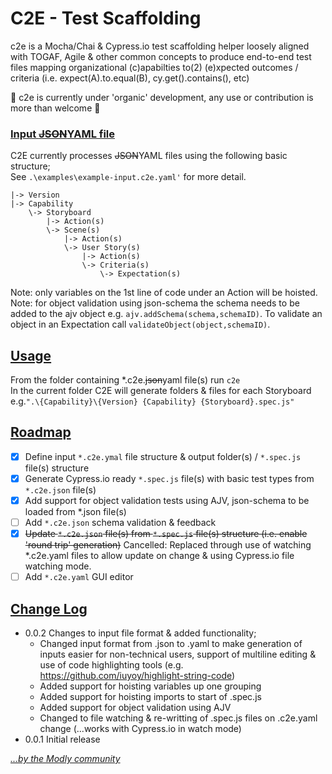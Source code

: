 # C2E - Test Scaffolding

c2e is a Mocha/Chai & Cypress.io test scaffolding helper loosely aligned with TOGAF, Agile & other common concepts to produce end-to-end test files mapping organizational (c)apabilties to(2) (e)xpected outcomes / criteria (i.e. expect(A).to.equal(B), cy.get().contains(), etc)

🚨 c2e is currently under 'organic' development, any use or contribution is more than welcome 🙏

### <u>Input ~~JSON~~YAML file</u>

C2E currently processes ~~JSON~~YAML files using the following basic structure;</br>
See `.\examples\example-input.c2e.yaml'` for more detail.

```
|-> Version
|-> Capability
    \-> Storyboard
        |-> Action(s)
        \-> Scene(s)
            |-> Action(s)
            \-> User Story(s)
                |-> Action(s)
                \-> Criteria(s)
                    \-> Expectation(s)
```

Note: only variables on the 1st line of code under an Action will be hoisted.
Note: for object validation using json-schema the schema needs to be added to the ajv object e.g. `ajv.addSchema(schema,schemaID)`. To validate an object in an Expectation call `validateObject(object,schemaID)`.

## <u>Usage</u>

From the folder containing \*.c2e.~~json~~yaml file(s) run `c2e`</br>
In the current folder C2E will generate folders & files for each Storyboard e.g.`".\{Capability}\{Version} {Capability} {Storyboard}.spec.js"`

## <u>Roadmap</u>

- [x] Define input `*.c2e.ymal` file structure & output folder(s) / `*.spec.js` file(s) structure
- [x] Generate Cypress.io ready `*.spec.js` file(s) with basic test types from `*.c2e.json` file(s)
- [x] Add support for object validation tests using AJV, json-schema to be loaded from \*.json file(s)
- [ ] Add `*.c2e.json` schema validation & feedback
- [x] ~~Update `*.c2e.json` file(s) from `*.spec.js` file(s) structure (i.e. enable 'round trip' generation)~~ Cancelled: Replaced through use of watching \*.c2e.yaml files to allow update on change & using Cypress.io file watching mode.
- [ ] Add `*.c2e.yaml` GUI editor

## <u>Change Log</u>

- 0.0.2 Changes to input file format & added functionality;
  - Changed input format from .json to .yaml to make generation of inputs easier for non-technical users, support of multiline editing & use of code highlighting tools (e.g. https://github.com/iuyoy/highlight-string-code)
  - Added support for hoisting variables up one grouping
  - Added support for hoisting imports to start of .spec.js
  - Added support for object validation using AJV
  - Changed to file watching & re-writting of .spec.js files on .c2e.yaml change (...works with Cypress.io in watch mode)
- 0.0.1 Initial release

<i>[...by the Modly community](mailto:community@modlycrew.com)</i>
